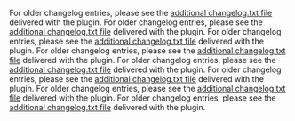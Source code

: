 For older changelog entries, please see the [additional changelog.txt file](https://plugins.svn.wordpress.org/draw-attention/trunk/CHANGELOG.md) delivered with the plugin.
For older changelog entries, please see the [additional changelog.txt file](https://plugins.svn.wordpress.org/draw-attention/trunk/CHANGELOG.md) delivered with the plugin.
For older changelog entries, please see the [additional changelog.txt file](https://plugins.svn.wordpress.org/draw-attention/trunk/CHANGELOG.md) delivered with the plugin.
For older changelog entries, please see the [additional changelog.txt file](https://plugins.svn.wordpress.org/draw-attention/trunk/CHANGELOG.md) delivered with the plugin.
For older changelog entries, please see the [additional changelog.txt file](https://plugins.svn.wordpress.org/draw-attention/trunk/CHANGELOG.md) delivered with the plugin.
For older changelog entries, please see the [additional changelog.txt file](https://plugins.svn.wordpress.org/draw-attention/trunk/CHANGELOG.md) delivered with the plugin.
For older changelog entries, please see the [additional changelog.txt file](https://plugins.svn.wordpress.org/draw-attention/trunk/CHANGELOG.md) delivered with the plugin.
For older changelog entries, please see the [additional changelog.txt file](https://plugins.svn.wordpress.org/draw-attention/trunk/CHANGELOG.md) delivered with the plugin.
